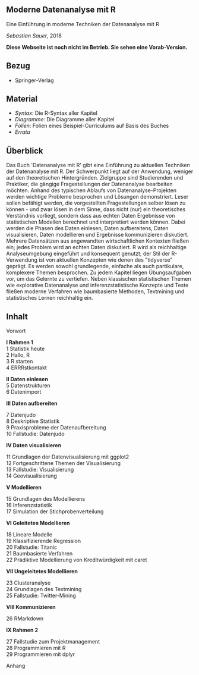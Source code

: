 ## Moderne Datenanalyse mit R

Eine Einführung in moderne Techniken der Datenanalyse mit R

*Sebastian Sauer*, 2018



**Diese Webseite ist noch nicht im Betrieb. Sie sehen eine Vorab-Version.**






## Bezug

- Springer-Verlag



## Material

- *Syntax*: Die R-Syntax aller Kapitel
- *Diagramme*: Die Diagramme aller Kapitel
- *Folien*: Folien eines Beispiel-Curriculums auf Basis des Buches
- *Errata*


## Überblick

Das Buch 'Datenanalyse mit R' gibt eine Einführung zu aktuellen Techniken der Datenanalyse mit R. Der Schwerpunkt liegt auf der Anwendung, weniger auf den theoretischen Hintergründen. Zielgruppe sind Studierenden und Praktiker, die gängige Fragestellungen der Datenanalyse bearbeiten möchten. Anhand des typischen Ablaufs von Datenanalyse-Projekten werden wichtige Probleme besprochen und Lösungen demonstriert. Leser sollen befähigt werden, die vorgestellten Fragestellungen selber lösen zu können - und zwar lösen in dem Sinne, dass nicht (nur) ein theoretisches Verständnis vorliegt, sondern dass aus echten Daten Ergebnisse von statistischen Modellen berechnet und interpretiert werden können. Dabei werden die Phasen des Daten einlesen, Daten aufbereitens, Daten visualisieren, Daten modellieren und Ergebnisse kommunizieren diskutiert. Mehrere Datensätzen aus angewandten wirtschaftlichen Kontexten fließen ein; jedes Problem wird an echten Daten diskutiert. R wird als reichhaltige Analyseumgebung eingeführt und konsequent genutzt; der Stil der R-Verwendung ist von aktuellen Konzepten wie denen des "tidyverse" geprägt. Es werden sowohl grundlegende, einfache als auch partikulare, komplexere Themen besprochen. Zu jedem Kapitel liegen Übungsaufgaben vor, um das Gelernte zu vertiefen. Neben klassischen statistischen Themen wie explorative Datenanalyse und inferenzstatistische Konzepte und Teste fließen moderne Verfahren wie baumbasierte Methoden, Textmining und statistisches Lernen reichhaltig ein.


## Inhalt


Vorwort  

**I Rahmen 1**   
1 Statistik heute   
2 Hallo, R   
3 R starten  
4 ERRRstkontakt  

**II Daten einlesen**  
5 Datenstrukturen  
6 Datenimport  


**III Daten aufbereiten**  

7 Datenjudo  
8 Deskriptive Statistik  
9 Praxisprobleme der Datenaufbereitung  
10 Fallstudie: Datenjudo  

**IV Daten visualisieren**  

11 Grundlagen der Datenvisualisierung mit ggplot2  
12 Fortgeschrittene Themen der Visualisierung  
13 Fallstudie: Visualisierung  
14 Geovisualisierung  

**V Modellieren**  

15 Grundlagen des Modellierens  
16 Inferenzstatistik  
17 Simulation der Stichprobenverteilung  

**VI Geleitetes Modellieren**   

18 Lineare Modelle  
19 Klassifizierende Regression  
20 Fallstudie: Titanic  
21 Baumbasierte Verfahren  
22 Prädiktive Modellierung von Kreditwürdigkeit mit caret  

**VII Ungeleitetes Modellieren**  

23 Clusteranalyse  
24 Grundlagen des Textmining  
25 Fallstudie: Twitter-Mining  


**VIII Kommunizieren**   

26 RMarkdown  


**IX Rahmen 2**  

27 Fallstudie zum Projektmanagement  
28 Programmieren mit R  
29 Programmieren mit dplyr 

Anhang   

